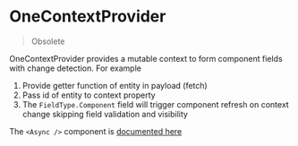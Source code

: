 # OneContextProvider

> Obsolete

OneContextProvider provides a mutable context to form component fields with change detection. For example

1. Provide getter function of entity in payload (fetch)
2. Pass id of entity to context property
3. The `FieldType.Component` field will trigger <Async /> component refresh on context change skipping field validation and visibility

The `<Async />` component is [documented here](../../README.md#async-pipe-port)

